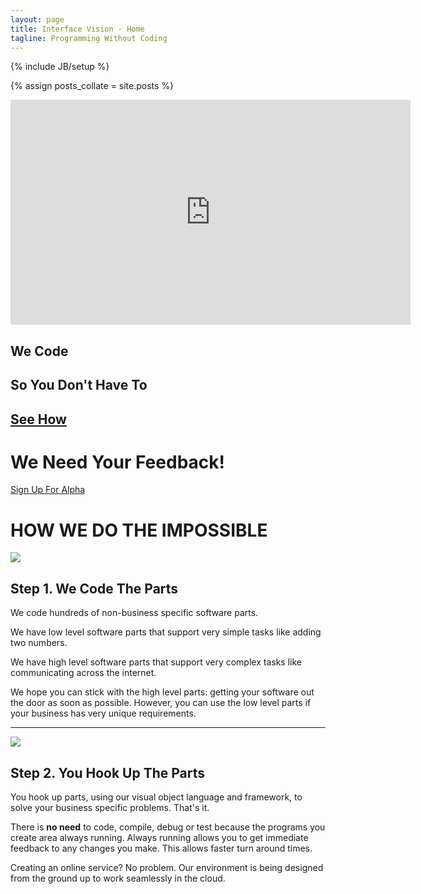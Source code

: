 ```yaml
---
layout: page
title: Interface Vision - Home
tagline: Programming Without Coding
---
```

{% include JB/setup %}

{% assign posts_collate = site.posts %}

<div class="featurette">
  <iframe class="featurette-video pull-right" src="http://player.vimeo.com/video/41001941" width="640" height="360" frameborder="0" webkitallowfullscreen="webkitallowfullscreen" mozallowfullscreen="mozallowfullscreen" allowfullscreen="allowfullscreen"> </iframe>
  <h2 class="featurette-heading">We Code</h2>
  <h2 class="featurette-heading muted">So You Don't Have To</h2>
  <h2 class="featurette-heading muted"><a href="/technology.html">See How</a></h2>
</div>

<div class="signup-divider pagination-centered">
  <h1>We Need Your Feedback!</h1>
  <!--<a class="btn btn-large btn-success" href="https://docs.google.com/a/interfacevision.com/spreadsheet/viewform?formkey=dHhIdnh0eHVBN2p0MVRJYnB6Mmw0amc6MQ"  target="_blank">Sign Up For Alpha</a> -->
  <a class="btn btn-large btn-success" href="/signup.html">Sign Up For Alpha</a>
</div>

<div class="huge-divider pagination-centered">
  <h1>HOW WE DO THE IMPOSSIBLE</h1>
</div>  

<div class="featurette">
  <img class="featurette-image pull-right" src="../assets/img/iPadMockupVision-542x424.png">
  <h2 class="featurette-heading">Step 1. <span class="muted">We Code The Parts</span></h2>
  <p class="lead">We code hundreds of non-business specific software parts.</p>
  <p class="lead">We have low level software parts that support very simple tasks like adding two numbers.</p>
  <p class="lead">We have high level software parts that support very complex tasks like communicating across the internet.</p>
  <p class="lead">We hope you can stick with the high level parts: getting your software out the door as soon as possible. However, you can use the low level parts if your business has very unique requirements.</p>
</div>

<hr class="featurette-divider">

<div class="featurette">
  <img class="featurette-image pull-left" src="../assets/img/iPadMockupVision-542x424.png">
  <h2 class="featurette-heading">Step 2. <span class="muted">You Hook Up The Parts</span></h2>
  <p class="lead">You hook up parts, using our visual object language and framework, to solve your business specific problems. That's it.</p>
  <p class="lead">There is <strong>no need</strong> to code, compile, debug or test because the programs you create area always running. Always running allows you to get immediate feedback to any changes you make. This allows faster turn around times.</p>
  <p class="lead">Creating an online service? No problem. Our environment is being designed from the ground up to work seamlessly in the cloud.</p>
</div>





